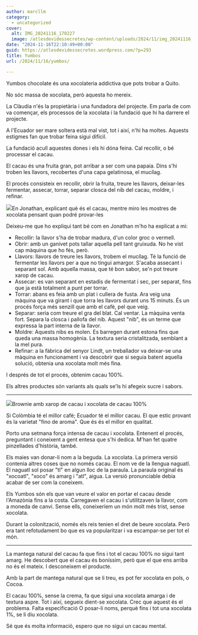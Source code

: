 ```yaml
---
author: marcllm
category:
  - uncategorized
cover:
  alt: IMG_20241116_170227
  image: /atlesdevidessecretes/wp-content/uploads/2024/11/img_20241116_170227.jpg
date: "2024-11-16T22:10:49+00:00"
guid: https://atlesdevidessecretes.wordpress.com/?p=293
title: Yumbos
url: /2024/11/16/yumbos/

---
```

Yumbos chocolate és una xocolateria addictiva que pots trobar a Quito.

No sóc massa de xocolata, però aquesta ho mereix.

La Clàudia n'és la propietària i una fundadora del projecte. Em parla de com va començar, els processos de la xocolata i la fundació que hi ha darrere el projecte.

A l'Ecuador ser mare soltera està mal vist, tot i així, n'hi ha moltes. Aquests estigmes fan que trobar feina sigui difícil.

La fundació acull aquestes dones i els hi dóna feina. Cal recollir, o bé processar el cacau.

El cacau és una fruita gran, pot arribar a ser com una papaia. Dins s'hi troben les llavors, recobertes d'una capa gelatinosa, el mucílag.

El procés consisteix en recollir, obrir la fruita, treure les llavors, deixar-les fermentar, assecar, torrar, separar closca del nib del cacau, moldre, i refinar.

![](/atlesdevidessecretes/wp-content/uploads/2024/11/img_20241116_170606862186605536865560.jpg?w=1024)En Jonathan, explicant què és el cacau, mentre miro les mostres de xocolata pensant quan podré provar-les

Deixeu-me que ho expliqui tant bé com en Jonathan m'ho ha explicat a mi:

- Recollir: la llavor s'ha de trobar madura, d'un color groc o vermell.
- Obrir: amb un ganivet pots tallar aquella pell tant gruixuda. No he vist cap màquina que ho fés, però.
- Llavors: llavors de treure les llavors, trobem el mucílag. Té la funció de fermentar les llavors per a que no tingui amargor. S'acaba assecant i separant sol. Amb aquella massa, que té bon sabor, se'n pot treure xarop de cacau.
- Assecar: es van separant en estadis de fermentat i sec, per separat, fins que ja està totalment a punt per torrar.
- Torrar: abans es feia amb un plat i cullera de fusta. Ara veig una màquina que va girant i que torra les llavors durant uns 15 minuts. És un procés força més senzill que amb el cafè, pel que veig.
- Separar: seria com treure el gra del blat. Cal ventar. La màquina venta fort. Separa la closca i pallofa del nib. Aquest "nib", és un terme que expressa la part interna de la llavor.
- Moldre: Aquests nibs es molen. Es barregen durant estona fins que queda una massa homogènia. La textura seria cristalitzada, semblant a la mel pura.
- Refinar: a la fàbrica del senyor Lindt, un treballador va deixar-se una màquina en funcionament i va descobrir que si seguia batent aquella solució, obtenia una xocolata molt més fina.

I després de tot el procés, obtenim cacau 100%.

Els altres productes són variants als quals se'ls hi afegeix sucre i sabors.

* * *

![](/atlesdevidessecretes/wp-content/uploads/2024/11/img_20241116_1626557926177252872489947.jpg?w=1024)Brownie amb xarop de cacau i xocolata de cacau 100%

Si Colòmbia té el millor cafè; Ecuador té el millor cacau. El que estic provant és la varietat "fino de aroma". Que és és el millor en qualitat.

Porto una setmana força intensa de cacau i xocolata. Entenent el procés, preguntant i coneixent a gent entesa que s'hi dedica. M'han fet quatre pinzellades d'història, també.

Els maies van donar-li nom a la beguda. La xocolata. La primera versió contenia altres coses que no només cacau. El nom ve de la llengua naguatl. El naguatl sol posar "tl" en algun lloc de la paraula. La paraula original és "xocoatl", "xoco" és amarg i "atl", aigua. La versió pronunciable debia acabar de ser com la coneixem.

Els Yumbos són els que van veure el valor en portar el cacau desde l'Amazònia fins a la costa. Carregaven el cacau i s'utilitzaven la llavor, com a moneda de canvi. Sense ells, coneixeríem un món molt més trist, sense xocolata.

Durant la colonització, només els reis tenien el dret de beure xocolata. Però era tant refotudament bo que es va popularitzar i va escampar-se per tot el món.

* * *

La mantega natural del cacau fa que fins i tot el cacau 100% no sigui tant amarg. He descobert que el cacau és boníssim, però que el que ens arriba no és el mateix. I desconeixem el producte.

Amb la part de mantega natural que se li treu, es pot fer xocolata en pols, o Cocoa.

El cacau 100%, sense la crema, fa que sigui una xocolata amarga i de textura aspre. Tot i així, segueix dient-se xocolata. Crec que aquest és el problema. Falta especificació O posar-li noms, perquè fins i tot una xocolata 1%, se li diu xocolata.

Sé que és molta informació, espero que no sigui un cacau mental.
